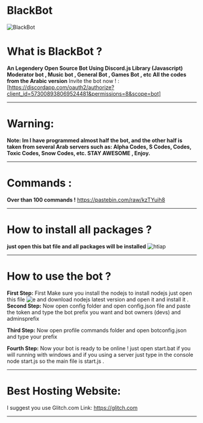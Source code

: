 # BlackBot
![BlackBot](https://cdn.discordapp.com/attachments/575450551458856976/584070050110242888/tumblr_inline_paijvnfETv1w1y3m6_1280.jpg)

# What is BlackBot ?
**An Legendery Open Source Bot Using Discord.js Library (Javascript)
Moderator bot , Music bot , General Bot , Games Bot , etc**
**All the codes from the Arabic version**
Invite the bot now ! : [https://discordapp.com/oauth2/authorize?client_id=573008938069524481&permissions=8&scope=bot]

-----------------------------------

# Warning:
**Note: 
Im I have programmed almost half the bot, and the other half is taken from several Arab servers such as: Alpha Codes, S Codes, Codes, Toxic Codes, Snow Codes, etc.
STAY AWESOME ,
Enjoy.**

-----------------------------------

# Commands :
**Over than 100 commands !**
https://pastebin.com/raw/kzTYuih8

-----------------------------------

# How to install all packages ?
**just open this bat file and all packages will be installed**
![htiap](https://cdn.discordapp.com/attachments/575450551458856976/584044172789547011/Screenshot_1.png)
 
-----------------------------------

# How to use the bot ?
**First Step:** First Make sure you install the nodejs 
to install nodejs just open this file ![e](https://cdn.discordapp.com/attachments/575450551458856976/584044307720175617/Screenshot_2.png)
and download nodejs latest version and open it and install it .
**Second Step:** Now open config folder and open config.json file 
and paste the token and type the bot prefix you want and bot owners (devs) and adminsprefix

**Third Step:**
Now open profile commands folder and open botconfig.json and type your prefix

**Fourth Step:** Now your bot is ready to be online ! just open start.bat if you will running with windows
and if you using a server just type in the console node start.js
so the main file is start.js .

-----------------------------------

# Best Hosting Website:
I suggest you use Glitch.com
Link: https://glitch.com

-----------------------------------

